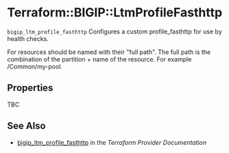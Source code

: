 # Terraform::BIGIP::LtmProfileFasthttp

`bigip_ltm_profile_fasthttp` Configures a custom profile_fasthttp for use by health checks.

For resources should be named with their "full path". The full path is the combination of the partition + name of the resource. For example /Common/my-pool.

## Properties

TBC

## See Also

* [bigip_ltm_profile_fasthttp](https://www.terraform.io/docs/providers/bigip/r/ltm_profile_fasthttp.html) in the _Terraform Provider Documentation_